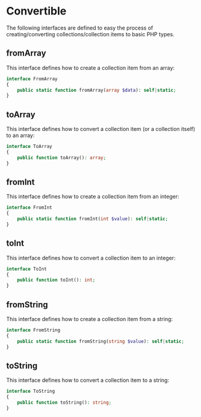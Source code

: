 # Convertible

The following interfaces are defined to easy the process of creating/converting collections/collection items to basic  PHP types.

## fromArray

This interface defines how to create a collection item from an array:

```php
interface FromArray
{
    public static function fromArray(array $data): self|static;
}
```

## toArray

This interface defines how to convert a collection item (or a collection itself) to an array:

```php
interface ToArray
{
    public function toArray(): array;
}
```

## fromInt

This interface defines how to create a collection item from an integer:

```php
interface FromInt
{
    public static function fromInt(int $value): self|static;
}
```

## toInt

This interface defines how to convert a collection item to an integer:

```php
interface ToInt
{
    public function toInt(): int;
}
```

## fromString

This interface defines how to create a collection item from a string:

```php
interface FromString
{
    public static function fromString(string $value): self|static;
}
```

## toString

This interface defines how to convert a collection item to a string:

```php
interface ToString
{
    public function toString(): string;
}
```
